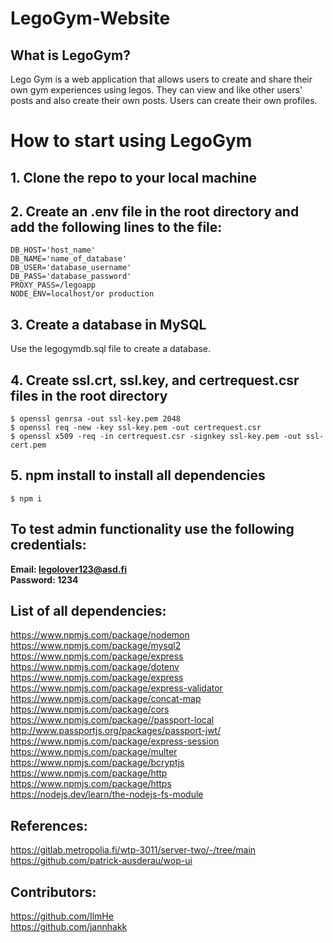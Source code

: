 # LegoGym-Website

## What is LegoGym?
Lego Gym is a web application that allows users to create and share their own gym experiences using legos.
They can view and like other users' posts and also create their own posts.
Users can create their own profiles.

# How to start using LegoGym
## 1. Clone the repo to your local machine
## 2. Create an .env file in the root directory and add the following lines to the file:

```
DB_HOST='host_name'
DB_NAME='name_of_database'
DB_USER='database_username'
DB_PASS='database_password'
PROXY_PASS=/legoapp
NODE_ENV=localhost/or production
```

## 3. Create a database in MySQL
Use the legogymdb.sql file to create a database.

## 4. Create ssl.crt, ssl.key, and certrequest.csr files in the root directory
```
$ openssl genrsa -out ssl-key.pem 2048
$ openssl req -new -key ssl-key.pem -out certrequest.csr
$ openssl x509 -req -in certrequest.csr -signkey ssl-key.pem -out ssl-cert.pem
```

## 5. npm install to install all dependencies
```
$ npm i
```

## To test admin functionality use the following credentials:
**Email: legolover123@asd.fi**  
**Password: 1234**

## List of all dependencies:
https://www.npmjs.com/package/nodemon  
https://www.npmjs.com/package/mysql2  
https://www.npmjs.com/package/express  
https://www.npmjs.com/package/dotenv  
https://www.npmjs.com/package/express  
https://www.npmjs.com/package/express-validator  
https://www.npmjs.com/package/concat-map  
https://www.npmjs.com/package/cors  
https://www.npmjs.com/package//passport-local  
http://www.passportjs.org/packages/passport-jwt/  
https://www.npmjs.com/package/express-session  
https://www.npmjs.com/package/multer  
https://www.npmjs.com/package/bcryptjs  
https://www.npmjs.com/package/http  
https://www.npmjs.com/package/https  
https://nodejs.dev/learn/the-nodejs-fs-module  

## References:
https://gitlab.metropolia.fi/wtp-3011/server-two/-/tree/main  
https://github.com/patrick-ausderau/wop-ui  

## Contributors:
https://github.com/IlmHe  
https://github.com/jannhakk  
